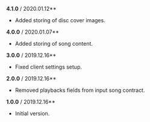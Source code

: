 ﻿**4.1.0** / 2020.01.12**
* Added storing of disc cover images.

**4.0.0** / 2020.01.07**
* Added storing of song content.

**3.0.0** / 2019.12.16**
* Fixed client settings setup.

**2.0.0** / 2019.12.16**
* Removed playbacks fields from input song contract.

**1.0.0** / 2019.12.16**
* Initial version.
